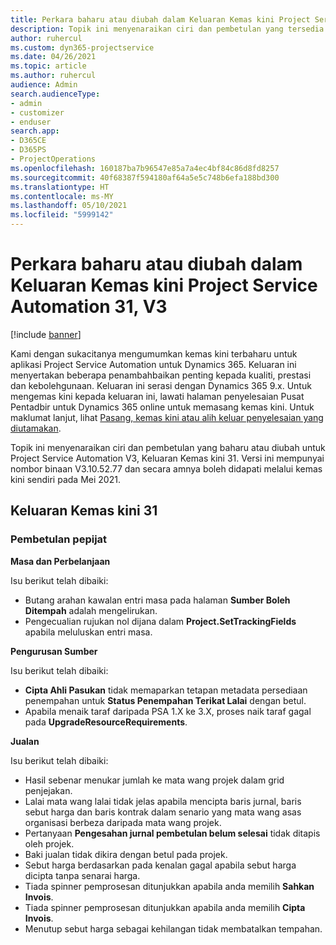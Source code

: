 ```yaml
---
title: Perkara baharu atau diubah dalam Keluaran Kemas kini Project Service Automation 31, V3
description: Topik ini menyenaraikan ciri dan pembetulan yang tersedia dalam Kemas kini Project Service Automation Keluaran 31, V3.
author: ruhercul
ms.custom: dyn365-projectservice
ms.date: 04/26/2021
ms.topic: article
ms.author: ruhercul
audience: Admin
search.audienceType:
- admin
- customizer
- enduser
search.app:
- D365CE
- D365PS
- ProjectOperations
ms.openlocfilehash: 160187ba7b96547e85a7a4ec4bf84c86d8fd8257
ms.sourcegitcommit: 40f68387f594180af64a5e5c748b6efa188bd300
ms.translationtype: HT
ms.contentlocale: ms-MY
ms.lasthandoff: 05/10/2021
ms.locfileid: "5999142"
---
```

# <a name="whats-new-or-changed-in-project-service-automation-update-release-31-v3"></a>Perkara baharu atau diubah dalam Keluaran Kemas kini Project Service Automation 31, V3

[!include [banner](../includes/psa-now-project-operations.md)]

Kami dengan sukacitanya mengumumkan kemas kini terbaharu untuk aplikasi Project Service Automation untuk Dynamics 365. Keluaran ini menyertakan beberapa penambahbaikan penting kepada kualiti, prestasi dan kebolehgunaan. Keluaran ini serasi dengan Dynamics 365 9.x. Untuk mengemas kini kepada keluaran ini, lawati halaman penyelesaian Pusat Pentadbir untuk Dynamics 365 online untuk memasang kemas kini. Untuk maklumat lanjut, lihat [Pasang, kemas kini atau alih keluar penyelesaian yang diutamakan](/power-platform/admin/install-remove-preferred-solution).

Topik ini menyenaraikan ciri dan pembetulan yang baharu atau diubah untuk Project Service Automation V3, Keluaran Kemas kini 31. Versi ini mempunyai nombor binaan V3.10.52.77 dan secara amnya boleh didapati melalui kemas kini sendiri pada Mei 2021.

## <a name="update-release-31"></a>Keluaran Kemas kini 31

### <a name="bug-fixes"></a>Pembetulan pepijat

**Masa dan Perbelanjaan**

Isu berikut telah dibaiki:

- Butang arahan kawalan entri masa pada halaman **Sumber Boleh Ditempah** adalah mengelirukan.
- Pengecualian rujukan nol dijana dalam **Project.SetTrackingFields** apabila meluluskan entri masa.

**Pengurusan Sumber**

Isu berikut telah dibaiki:

- **Cipta Ahli Pasukan** tidak memaparkan tetapan metadata persediaan penempahan untuk **Status Penempahan Terikat Lalai** dengan betul.
- Apabila menaik taraf daripada PSA 1.X ke 3.X, proses naik taraf gagal pada **UpgradeResourceRequirements**.


**Jualan**

Isu berikut telah dibaiki:

- Hasil sebenar menukar jumlah ke mata wang projek dalam grid penjejakan.
- Lalai mata wang lalai tidak jelas apabila mencipta baris jurnal, baris sebut harga dan baris kontrak dalam senario yang mata wang asas organisasi berbeza daripada mata wang projek.
- Pertanyaan **Pengesahan jurnal pembetulan belum selesai** tidak ditapis oleh projek.
- Baki jualan tidak dikira dengan betul pada projek.
- Sebut harga berdasarkan pada kenalan gagal apabila sebut harga dicipta tanpa senarai harga.
- Tiada spinner pemprosesan ditunjukkan apabila anda memilih **Sahkan Invois**.
- Tiada spinner pemprosesan ditunjukkan apabila anda memilih **Cipta Invois**.
- Menutup sebut harga sebagai kehilangan tidak membatalkan tempahan.







